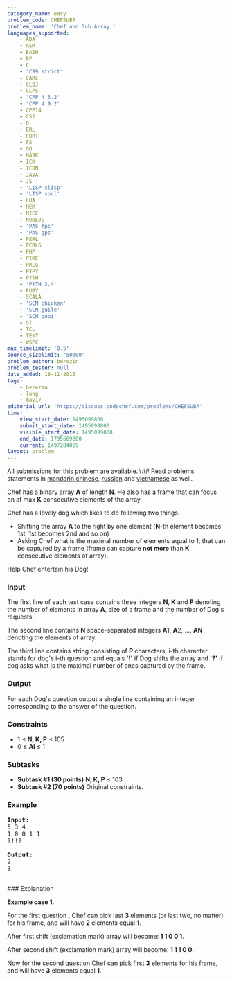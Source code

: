 ```yaml
---
category_name: easy
problem_code: CHEFSUBA
problem_name: 'Chef and Sub Array '
languages_supported:
    - ADA
    - ASM
    - BASH
    - BF
    - C
    - 'C99 strict'
    - CAML
    - CLOJ
    - CLPS
    - 'CPP 4.3.2'
    - 'CPP 4.9.2'
    - CPP14
    - CS2
    - D
    - ERL
    - FORT
    - FS
    - GO
    - HASK
    - ICK
    - ICON
    - JAVA
    - JS
    - 'LISP clisp'
    - 'LISP sbcl'
    - LUA
    - NEM
    - NICE
    - NODEJS
    - 'PAS fpc'
    - 'PAS gpc'
    - PERL
    - PERL6
    - PHP
    - PIKE
    - PRLG
    - PYPY
    - PYTH
    - 'PYTH 3.4'
    - RUBY
    - SCALA
    - 'SCM chicken'
    - 'SCM guile'
    - 'SCM qobi'
    - ST
    - TCL
    - TEXT
    - WSPC
max_timelimit: '0.5'
source_sizelimit: '50000'
problem_author: berezin
problem_tester: null
date_added: 18-11-2015
tags:
    - berezin
    - long
    - may17
editorial_url: 'https://discuss.codechef.com/problems/CHEFSUBA'
time:
    view_start_date: 1495099800
    submit_start_date: 1495099800
    visible_start_date: 1495099800
    end_date: 1735669800
    current: 1497284059
layout: problem
---
```

All submissions for this problem are available.### Read problems statements in [mandarin chinese](http://www.codechef.com/download/translated/MAY17/mandarin/CHEFSUBA.pdf), [russian](http://www.codechef.com/download/translated/MAY17/russian/CHEFSUBA.pdf) and [vietnamese](http://www.codechef.com/download/translated/MAY17/vietnamese/CHEFSUBA.pdf) as well.

Chef has a binary array **A** of length **N**. He also has a frame that can focus on at max **K** consecutive elements of the array.

Chef has a lovely dog which likes to do following two things.

- Shifting the array **A** to the right by one element (**N**-th element becomes 1st, 1st becomes 2nd and so on)
- Asking Chef what is the maximal number of elements equal to 1, that can be captured by a frame (frame can capture **not more** than **K** consecutive elements of array).

Help Chef entertain his Dog!

### Input

The first line of each test case contains three integers **N**, **K** and **P** denoting the number of elements in array **A**, size of a frame and the number of Dog's requests.

The second line contains **N** space-separated integers **A**1, **A**2, ..., **AN** denoting the elements of array.

The third line contains string consisting of **P** characters, i-th character stands for dog's i-th question and equals **'!'** if Dog shifts the array and **'?'** if dog asks what is the maximal number of ones captured by the frame.

### Output

For each Dog's question output a single line containing an integer corresponding to the answer of the question.

### Constraints

- 1 ≤ **N, K, P** ≤ 105
- 0 ≤ **Ai** ≤ 1

### Subtasks

- **Subtask #1 (30 points)** **N, K, P** ≤ 103
- **Subtask #2 (70 points)** Original constraints.

### Example

<pre><b>Input:</b>
5 3 4
1 0 0 1 1
?!!?

<b>Output:</b>
2
3

</pre>### Explanation
**Example case 1.**

For the first question , Chef can pick last **3** elements (or last two, no matter) for his frame, and will have **2** elements equal **1**.

After first shift (exclamation mark) array will become: **1 1 0 0 1**.

After second shift (exclamation mark) array will become: **1 1 1 0 0**.

Now for the second question Chef can pick first **3** elements for his frame, and will have **3** elements equal **1**.
